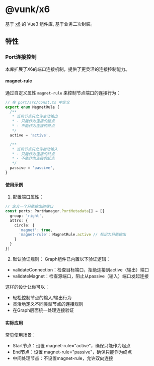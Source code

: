 # @vunk/x6

基于 [x6](https://x6.antv.antgroup.com/) 的 Vue3 组件库, 基于业务二次封装。

## 特性

### Port连接控制

本库扩展了X6的端口连接机制，提供了更灵活的连接控制能力。

#### magnet-rule

通过自定义属性 `magnet-rule` 来控制节点端口的连接行为：

```ts
// 在 port/src/const.ts 中定义
export enum MagnetRule {
  /**
   * 当前节点只允许主动输出
   * - 只能作为连接的起点
   * - 不能作为连接的终点
   */
  active = 'active',

  /**
   * 当前节点只允许被动输入
   * - 只能作为连接的终点
   * - 不能作为连接的起点
   */
  passive = 'passive',
}
```

#### 使用示例

1. 配置端口属性：
```ts
// 定义一个只能输出的端口
const ports: PortManager.PortMetadata[] = [{
  group: 'right',
  attrs: {
    circle: {
      'magnet': true,
      'magnet-rule': MagnetRule.active // 标记为只能输出
    }
  }
}]
```

2. 默认验证规则：
Graph组件已内置以下验证逻辑：
- validateConnection：检查目标端口，拒绝连接到active（输出）端口
- validateMagnet：检查源端口，阻止从passive（输入）端口发起连接

这样的设计让你可以：
- 轻松控制节点的输入/输出行为
- 灵活地定义不同类型节点的连接规则
- 在Graph层面统一处理连接验证

#### 实际应用

常见使用场景：
- Start节点：设置 magnet-rule="active"，确保只能作为起点
- End节点：设置 magnet-rule="passive"，确保只能作为终点
- 中间处理节点：不设置magnet-rule，允许双向连接
